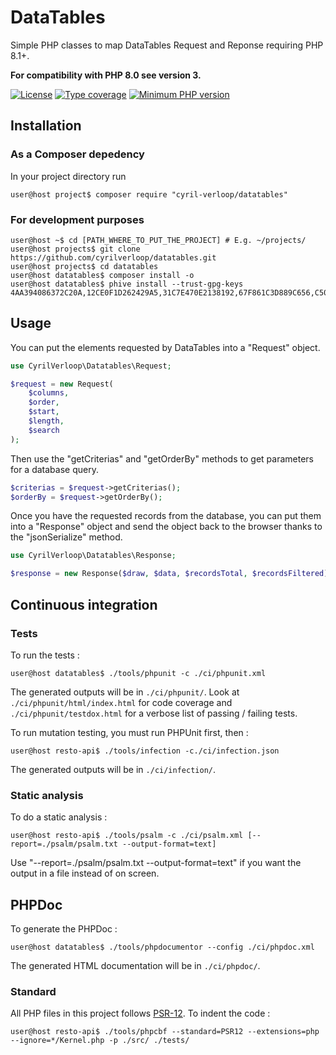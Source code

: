 # DataTables

Simple PHP classes to map DataTables Request and Reponse requiring PHP 8.1+.

**For compatibility with PHP 8.0 see version 3.**

[![License](https://img.shields.io/github/license/cyrilverloop/datatables)](https://github.com/cyrilverloop/datatables/blob/trunk/LICENSE)
[![Type coverage](https://shepherd.dev/github/cyrilverloop/datatables/coverage.svg)](https://shepherd.dev/github/cyrilverloop/datatables)
[![Minimum PHP version](https://img.shields.io/badge/php-%3E%3D8.0-%23777BB4?logo=php&style=flat)](https://www.php.net/)


## Installation

### As a Composer depedency

In your project directory run
```shellsession
user@host project$ composer require "cyril-verloop/datatables"
```

### For development purposes

```shellsession
user@host ~$ cd [PATH_WHERE_TO_PUT_THE_PROJECT] # E.g. ~/projects/
user@host projects$ git clone https://github.com/cyrilverloop/datatables.git
user@host projects$ cd datatables
user@host datatables$ composer install -o
user@host datatables$ phive install --trust-gpg-keys 4AA394086372C20A,12CE0F1D262429A5,31C7E470E2138192,67F861C3D889C656,C5095986493B4AA0
```


## Usage

You can put the elements requested by DataTables into a "Request" object.

```php
use CyrilVerloop\Datatables\Request;

$request = new Request(
    $columns,
    $order,
    $start,
    $length,
    $search
);
```

Then use the "getCriterias" and "getOrderBy" methods to get parameters for a database query.

```php
$criterias = $request->getCriterias();
$orderBy = $request->getOrderBy();
```

Once you have the requested records from the database, you can put them into a "Response" object
and send the object back to the browser thanks to the "jsonSerialize" method.

```php
use CyrilVerloop\Datatables\Response;

$response = new Response($draw, $data, $recordsTotal, $recordsFiltered);
```


## Continuous integration

### Tests

To run the tests :
```shellsession
user@host datatables$ ./tools/phpunit -c ./ci/phpunit.xml
```
The generated outputs will be in `./ci/phpunit/`.
Look at `./ci/phpunit/html/index.html` for code coverage
and `./ci/phpunit/testdox.html` for a verbose list of passing / failing tests.

To run mutation testing, you must run PHPUnit first, then :
```shellsession
user@host resto-api$ ./tools/infection -c./ci/infection.json
```
The generated outputs will be in `./ci/infection/`.

### Static analysis

To do a static analysis :
```shellsession
user@host resto-api$ ./tools/psalm -c ./ci/psalm.xml [--report=./psalm/psalm.txt --output-format=text]
```
Use "--report=./psalm/psalm.txt --output-format=text"
if you want the output in a file instead of on screen.

## PHPDoc

To generate the PHPDoc :
```shellsession
user@host datatables$ ./tools/phpdocumentor --config ./ci/phpdoc.xml
```
The generated HTML documentation will be in `./ci/phpdoc/`.


### Standard

All PHP files in this project follows [PSR-12](https://www.php-fig.org/psr/psr-12/).
To indent the code :
```shellsession
user@host resto-api$ ./tools/phpcbf --standard=PSR12 --extensions=php --ignore=*/Kernel.php -p ./src/ ./tests/
```
